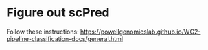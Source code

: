 # Figure out scPred

Follow these instructions: https://powellgenomicslab.github.io/WG2-pipeline-classification-docs/general.html
